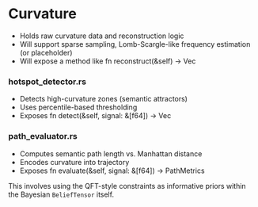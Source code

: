 # Curvature 

- Holds raw curvature data and reconstruction logic
- Will support sparse sampling, Lomb-Scargle-like frequency estimation (or placeholder)
- Will expose a method like fn reconstruct(&self) -> Vec<f64>

### hotspot_detector.rs
- Detects high-curvature zones (semantic attractors)
- Uses percentile-based thresholding
- Exposes fn detect(&self, signal: &[f64]) -> Vec<usize>

### path_evaluator.rs
- Computes semantic path length vs. Manhattan distance
- Encodes curvature into trajectory
- Exposes fn evaluate(&self, signal: &[f64]) -> PathMetrics

This involves using the QFT-style constraints as informative priors within the Bayesian `BeliefTensor` itself.

